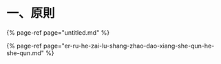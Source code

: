 # 一、原則

{% page-ref page="untitled.md" %}

{% page-ref page="er-ru-he-zai-lu-shang-zhao-dao-xiang-she-qun-he-she-qun.md" %}

